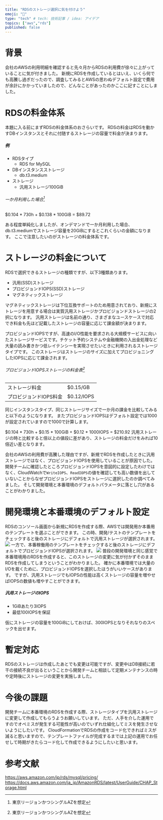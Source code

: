 ```yaml
---
title: "RDSのストレージ選択に気を付けよう"
emoji: "🐁"
type: "tech" # tech: 技術記事 / idea: アイデア
topics: ["aws","rds"]
published: false
---
```


# 背景
会社のAWSの利用明細を確認すると先々月からRDSの利用費が徐々に上がっていることに気が付きました。
新規にRDSを作成しているとはいえ、いくら何でも高騰し過ぎだったので、調査してみるとAWSの思わぬデフォルト設定で費用が余計にかかっていましたので、どんなことがあったのかここに記すことにしました。
# RDSの料金体系
本題に入る前にまずRDSの料金体系のおさらいです。
RDSの料金はRDSを動かすDBインスタンスとそれに付随するストレージの容量で料金が決まります。

##### 例
- RDSタイプ
  - RDS for MySQL
- DBインスタンスストレージ
  - db.t3.medium
- ストレージ
  - 汎用ストレージ100GiB

###### 一か月利用した場合[^1]
$0.104 * 730h + $0.138 * 100GiB = $89.72
[^1]: 東京リージョンかつシングルAZを想定

ある程度単純化しましたが、オンデマンドで一か月利用した場合、db.t3.mediumでストレージ容量を20GiBにするとこれくらいの金額になります。
ここで注意したいのがストレージの料金体系です。

# ストレージの料金について
RDSで選択できるストレージの種類ですが、以下3種類あります。
- 汎用(SSD)ストレージ
- プロビジョンドIOPS(SSD)ストレージ
- マグネティックストレージ

マグネティックストレージは下位互換サポートのため用意されており、新規にストレージを用意する場合は実質汎用ストレージかプロビジョンドストレージの2択になります。
汎用ストレージは名前の通り、さまざまなユースケースで対応でき料金も先ほど記載したストレージの容量に応じて課金額が決まります。

プロビジョンドIOPSですが、高速のI/O性能を要求される大規模サービスに向いたストレージサービスです。チケット予約システムや金融機関の入出金処理など大量の読み書きかつ低レイテンシーを実現させたいときに利用されるストレージタイプです。
このストレージはストレージのサイズに加えてプロビジョニングしたIOPSに応じて課金されます。

###### プロビジョンドIOPSストレージの料金表[^1]
|  |  |
|---|---|
|ストレージ料金| $0.15/GB  |
|プロビジョンドIOPS料金| $0.12/IOPS |

同じインスタンスタイプ、同じストレージサイズで一か月の課金を比較してみると以下のようになります。
またプロビジョンドIOPSはデフォルト設定では1000が設定されていますので1000で計算します。

$0.104 * 730h + $0.15 * 100GiB + $0.12 * 1000IOPS = $210.92
汎用ストレージの時と比較すると倍以上の値段に差があり、ストレージの料金だけをみれば10倍近い差となります。

会社のAWSの利用費が高騰した理由ですが、新規でRDSを作成したときに汎用ストレージではなく、プロビジョンドIOPSを使用していることが原因でした。
開発チームに確認したところプロビジョンドIOPSを意図的に設定したわけではなく、CloudWatchで`WriteIOPS`、`ReadIOPS`の値を確認しても高い数値を出していないことからなぜプロビジョンドIOPSをストレージに選択したのか調べてみました。
そして開発環境と本番環境のデフォルトパラメータに落とし穴があることがわかりました。

# 開発環境と本番環境のデフォルト設定
RDSのコンソール画面から新規にRDSを作成する際、AWSでは開発用か本番用のテンプレートを選ぶことができます。
この時、開発/テストのテンプレートをチェックすると後のストレージにデフォルトで汎用ストレージが選択されます。
![](/images/rds-strage-attention/image1.png)
一方で、本番稼働用のテンプレートをチェックすると後のストレージにデフォルトでプロビジョンドIOPSが選択されます。
![](/images/rds-strage-attention/image2.png)
普段の開発環境と同じ感覚で本番環境用のRDSを作成すると、このストレージの変更に気が付かずそのままRDSを作成してしまうということがわかりました。
確かに本番環境では大量のI/Oを裁くために、プロビジョンドIOPSを選択したほうがいいケースがあります。
ですが、汎用ストレージでもIOPSの性能は高くストレージの容量を増やせばIOPSの数値も増やすことができます。
##### 汎用ストレージのIOPS
- 1GiBあたり3IOPS
- 最低100IOPSを保証

仮にストレージの容量を100GiBにしておけば、300IOPSとなりそれなりのスペックを出せます。

# 暫定対応
RDSのストレージは作成したあとでも変更は可能ですが、変更中はDB接続に若干の接続不良が出るということから開発チームと相談して定期メンテナンスの時や定時後にストレージの変更を実施しました。

# 今後の課題
開発チームに本番環境のRDSを作成する際、ストレージタイプを汎用ストレージに変更して作成してもらうようお願いしています。
ただ、人手を介した運用ですのでオペミスが発生する可能性が高いのでいずれ仕組化してミスを発生させないようにしたいです。
CloudFormationでRDSの作成をコード化できればミスが減ると思いますので、テンプレートファイルが完成するまでは上記の運用でお任せして時期がきたらコード化して作成できるようにしたいと思います。

# 参考文献
https://aws.amazon.com/jp/rds/mysql/pricing/
https://docs.aws.amazon.com/ja_jp/AmazonRDS/latest/UserGuide/CHAP_Storage.html
